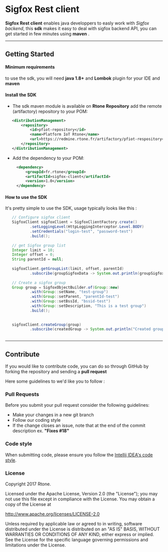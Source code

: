 # Sigfox Rest client #

**Sigfox Rest client** enables java developpers to easly  work with *Sigfox backend*, this **sdk** makes it easy to deal with sigfox backend API, you can get started in few minutes using **maven** .


----------
## Getting Started

#### Minimum requirements ####
to use the sdk,  you will need **java 1.8+** and **Lombok** plugin for your IDE and **maven**

#### Install the SDK ####

 - The sdk maven module is available on **Rtone Repository**  add the remote (artifactory) repository to your POM:

```xml
   <distributionManagement>
       <repository>
           <id>pfiot-repository</id>
           <name>Platform IoT Rtone</name>
           <url>https://redmine.rtone.fr/artifactory/pfiot-respository</url>
       </repository>
   </distributionManagement>
```

 

 - Add the dependency to your POM:

```xml
     <dependency>
         <groupId>fr.rtone</groupId>
         <artifactId>sigfox-client</artifactId>
         <version>1.0</version>
     </dependency>
```


#### How to use  the SDK ####

It's pretty simple to use the SDK, usage typically looks like this :

```java
   // Configure sigfox client
   SigfoxClient sigfoxClient = SigfoxClientFactory.create()
           .setLoggingLevel(HttpLoggingInterceptor.Level.BODY)
           .setCredentials("login-test", "password-test")
           .build();
   
   // get Sigfox group list
   Integer limit = 10;
   Integer offset = 0;
   String parentId = null;
   
   sigfoxClient.getGroupList(limit, offset, parentId)
           .subscribe(groupSigfoxData -> System.out.println(groupSigfoxData.getData()));
   
   // Create a sigfox group
   Group group = SigfoxObjectBuilder.of(Group::new)
           .with(Group::setName, "test-group")
           .with(Group::setParent, "parentId-test")
           .with(Group::setBssId, "bssid-test")
           .with(Group::setDescription, "This is a test group")
           .build();
   
   
   sigfoxClient.createGroup(group)
           .subscribe(createdGroup -> System.out.println("Created group with id " + createdGroup.getId()));
 
```

 ----------
## Contribute 

If you would like to contribute code, you can do so through GitHub by forking the repository and sending a **pull request** 

Here some guidelines to we'd like you to follow :

### Pull Requests

Before you submit your pull request consider the following guidelines:

 - Make your changes in a new git branch
 - Follow our coding style 
 - If the change closes an issue, note that at the end of the commit description ex. **"Fixes #18"**

### Code style
When submitting code, please ensure you follow the [Intellij IDEA's code style](https://www.jetbrains.com/help/idea/reformatting-source-code.html). 

### License

Copyright 2017 Rtone.

Licensed under the Apache License, Version 2.0 (the "License"); you may not use this file except in compliance with the License. You may obtain a copy of the License at

http://www.apache.org/licenses/LICENSE-2.0

Unless required by applicable law or agreed to in writing, software distributed under the License is distributed on an "AS IS" BASIS, WITHOUT WARRANTIES OR CONDITIONS OF ANY KIND, either express or implied. See the License for the specific language governing permissions and limitations under the License. 
